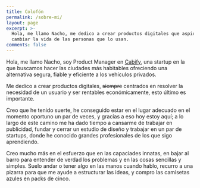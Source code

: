 ```yaml
---
title: Colofón
permalink: /sobre-mi/
layout: page
excerpt: >-
  Hola, me llamo Nacho, me dedico a crear productos digitales que aspiren a
  cambiar la vida de las personas que lo usan.
comments: false
---
```


Hola, me llamo Nacho, soy Product Manager en [Cabify](http://cabify.com/), una startup en la que buscamos hacer las ciudades más habitables ofreciendo una alternativa segura, fiable y eficiente a los vehículos privados.

Me dedico a crear productos digitales, ~~siempre~~ centrados en resolver la necesidad de un usuario y ser rentables económicamente, esto último es importante.

Creo que he tenido suerte, he conseguido estar en el lugar adecuado en el momento oportuno un par de veces, y gracias a eso hoy estoy aquí; a lo largo de este camino me ha dado tiempo a cansarme de trabajar en publicidad, fundar y cerrar un estudio de diseño y trabajar en un par de startups, donde he conocido grandes profesionales de los que sigo aprendiendo.

Creo mucho más en el esfuerzo que en las capaciades innatas, en bajar al barro para entender de verdad los problemas y en las cosas sencillas y simples. Suelo andar o tener algo en las manos cuando hablo, recurro a una pizarra para que me ayude a estructurar las ideas, y compro las camisetas azules en packs de cinco.
